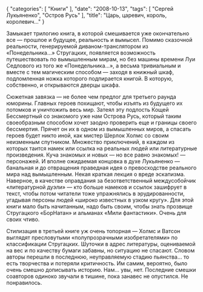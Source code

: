 {
   "categories": [
      "Книги"
   ],
   "date": "2008-10-13",
   "tags": [
      "Сергей Лукьяненко", "Остров Русь"
   ],
   "title": "Царь, царевич, король, королевич…"
}

Замыкает трилогию книга, в которой смешивается уже окончательно все — прошлое и будущее, реальность и вымысел. Помимо сказочной реальности, генерируемой диваном-транслятором из «Понедельника…» Стругацких, появляется возможность путешествовать по вымышленным мирам, но без машины времени Луи Седлового из того же «Понедельника…», а весьма тривиальным и вместе с тем магическим способом — заходя в книжный шкаф, подломленная ножка которого подпирается книгой. В которую, собственно, и открываются дверцы шкафа.

Сюжетная завязка — не более чем предлог для третьего раунда юморины. Главных героев похищают, чтобы изъять из будущего их потомков и уничтожить весь мир. Затеял эту подлость Кощей Бессмертный со знакомого уже нам Острова Русь, который таким своеобразным способом хочет заодно проверить еще и границы своего бессмертия. Прячет он их в одном из вымышленных миров, а спасать героев будет никто иной, как мистер Шерлок Холмс со своим неизменным спутником. Множество приключений, в каждом из которых таится намек или ссылка на реальных людей или литературные произведения. Куча знакомых и новых — но все равно знакомых! — персонажей. И вполне ожидаемая концовка в духе Лукьяненко — банальная и до отвращения праведная идея о превосходстве реального мира над вымышленным. Некая краткая лекция о вреде эскапизма. Наверное, в качестве оправдания за безответственный междусобойчик «литературной дуэли» — кто больше намеков и ссылок зашифрует в текст, чтобы потом читатели тоже упражнялись в эрудированности, угадывая персоны людей «широко известных в узком кругу». Для этой книги мало быть начитанным, надо быть своим, чтобы знать прозвище Стругацкого «БорНатан» и альманах «Мили фантастики». Очень для своих чтиво.

Стилизация в третьей книге уж очень топорная — Холмс и Ватсон выглядят пресловутыми «полупрозрачными изобретателями» по классификации Стругацких. Шуточки в адрес литературы, оцениваемой на вес и по качеству бумаги забавны, но ситуацию не спасают. Словом авторы перешли в последнюю, неуправляемую стадию пьянства… то есть творчества и потеряли критичность. Им самим, вероятно, было очень смешно дописывать историю. Нам… увы, нет. Последние смешки соавторов одиноко звучали в тишине, пока занавес не опустился. Не понравилось.

